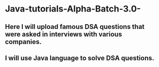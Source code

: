 # Java-tutorials-Alpha-Batch-3.0-

## Here I will upload famous DSA questions that were asked in interviews with various companies.
## I will use Java language to solve DSA questions.
